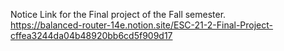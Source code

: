 Notice Link for the Final project of the Fall semester.  
https://balanced-router-14e.notion.site/ESC-21-2-Final-Project-cffea3244da04b48920bb6cd5f909d17
